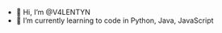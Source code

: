 - 👋 Hi, I’m @V4LENTYN 
- 🌱 I’m currently learning to code in Python, Java, JavaScript

<!---
V4LENTYN/V4LENTYN is a ✨ special ✨ repository because its `README.md` (this file) appears on your GitHub profile.
You can click the Preview link to take a look at your changes.
--->
